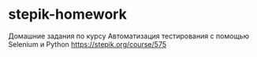 # stepik-homework
Домашние задания по курсу Автоматизация тестирования с помощью Selenium и Python
https://stepik.org/course/575
